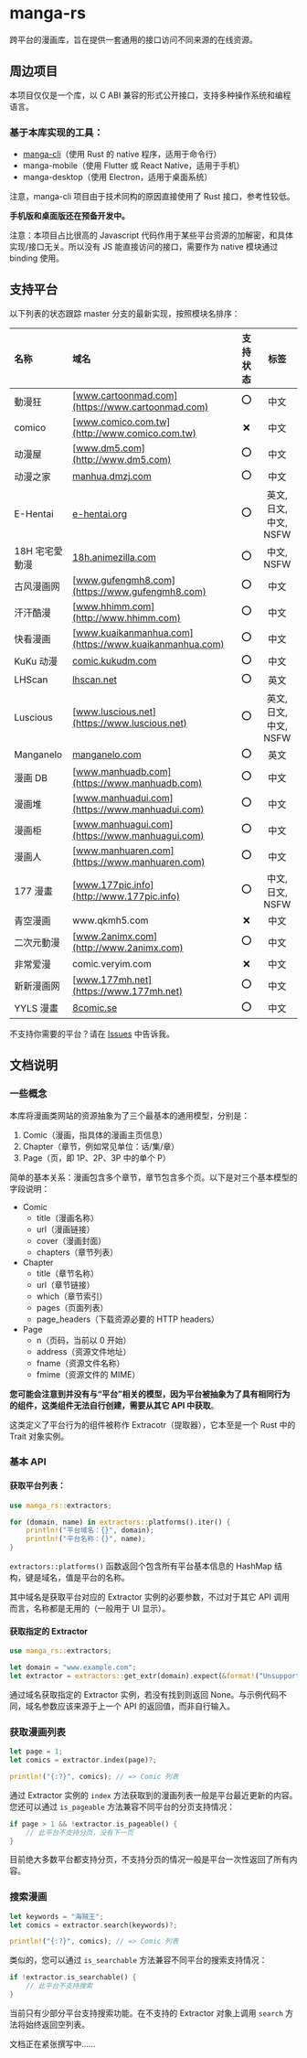 # manga-rs

跨平台的漫画库，旨在提供一套通用的接口访问不同来源的在线资源。

## 周边项目

本项目仅仅是一个库，以 C ABI 兼容的形式公开接口，支持多种操作系统和编程语言。

### 基于本库实现的工具：

- [manga-cli](https://github.com/Hentioe/manga-cli)（使用 Rust 的 native 程序，适用于命令行）
- manga-mobile（使用 Flutter 或 React Native，适用于手机）
- manga-desktop（使用 Electron，适用于桌面系统）

注意，manga-cli 项目由于技术同构的原因直接使用了 Rust 接口，参考性较低。

**手机版和桌面版还在预备开发中。**

注意：本项目占比很高的 Javascript 代码作用于某些平台资源的加解密，和具体实现/接口无关。所以没有 JS 能直接访问的接口，需要作为 native 模块通过 binding 使用。

## 支持平台

以下列表的状态跟踪 master 分支的最新实现，按照模块名排序：

| 名称           | 域名                                                   | 支持状态 |          标签          |
| :------------- | :----------------------------------------------------- | :------: | :--------------------: |
| 動漫狂         | [www.cartoonmad.com](https://www.cartoonmad.com)       |   ⭕️    |          中文          |
| comico         | [www.comico.com.tw](http://www.comico.com.tw)          |    ❌    |          中文          |
| 动漫屋         | [www.dm5.com](http://www.dm5.com)                      |   ⭕️    |          中文          |
| 动漫之家       | [manhua.dmzj.com](https://manhua.dmzj.com)             |   ⭕️    |          中文          |
| E-Hentai       | [e-hentai.org](https://e-hentai.org)                   |   ⭕️    | 英文, 日文, 中文, NSFW |
| 18H 宅宅愛動漫 | [18h.animezilla.com](https://18h.animezilla.com)       |   ⭕️    |       中文, NSFW       |
| 古风漫画网     | [www.gufengmh8.com](https://www.gufengmh8.com)         |   ⭕️    |          中文          |
| 汗汗酷漫       | [www.hhimm.com](http://www.hhimm.com)                  |   ⭕️    |          中文          |
| 快看漫画       | [www.kuaikanmanhua.com](https://www.kuaikanmanhua.com) |   ⭕️    |          中文          |
| KuKu 动漫      | [comic.kukudm.com](https://comic.kukudm.com)           |   ⭕️    |          中文          |
| LHScan         | [lhscan.net](https://lhscan.net)                       |   ⭕️    |          英文          |
| Luscious       | [www.luscious.net](https://www.luscious.net)           |   ⭕️    | 英文, 日文, 中文, NSFW |
| Manganelo      | [manganelo.com](https://manganelo.com)                 |   ⭕️    |          英文          |
| 漫画 DB        | [www.manhuadb.com](https://www.manhuadb.com)           |   ⭕️    |          中文          |
| 漫画堆         | [www.manhuadui.com](https://www.manhuadui.com)         |   ⭕️    |          中文          |
| 漫画柜         | [www.manhuagui.com](https://www.manhuagui.com)         |   ⭕️    |          中文          |
| 漫画人         | [www.manhuaren.com](https://www.manhuaren.com)         |   ⭕️    |          中文          |
| 177 漫畫       | [www.177pic.info](http://www.177pic.info)              |   ⭕️    |    中文, 日文, NSFW    |
| 青空漫画       | www<i>.</i>qkmh5<i>.</i>com                            |    ❌    |          中文          |
| 二次元動漫     | [www.2animx.com](http://www.2animx.com)                |   ⭕️    |          中文          |
| 非常爱漫       | comic<i>.</i>veryim<i>.</i>com                         |    ❌    |          中文          |
| 新新漫画网     | [www.177mh.net](https://www.177mh.net)                 |   ⭕️    |          中文          |
| YYLS 漫畫      | [8comic.se](https://8comic.se)                         |   ⭕️    |          中文          |

不支持你需要的平台？请在 [Issues](https://github.com/Hentioe/manga-rs/issues) 中告诉我。

## 文档说明

### 一些概念

本库将漫画类网站的资源抽象为了三个最基本的通用模型，分别是：

1. Comic（漫画，指具体的漫画主页信息）
1. Chapter（章节，例如常见单位：话/集/章）
1. Page（页，即 1P、2P、3P 中的单个 P）

简单的基本关系：漫画包含多个章节，章节包含多个页。以下是对三个基本模型的字段说明：

- Comic
  - title（漫画名称）
  - url（漫画链接）
  - cover（漫画封面）
  - chapters（章节列表）
- Chapter
  - title（章节名称）
  - url（章节链接）
  - which（章节索引）
  - pages（页面列表）
  - page_headers（下载资源必要的 HTTP headers）
- Page
  - n（页码，当前以 0 开始）
  - address（资源文件地址）
  - fname（资源文件名称）
  - fmime（资源文件的 MIME）

**您可能会注意到并没有与“平台”相关的模型，因为平台被抽象为了具有相同行为的组件，这类组件无法自行创建，需要从其它 API 中获取**。

这类定义了平台行为的组件被称作 Extracotr（提取器），它本至是一个 Rust 中的 Trait 对象实例。

### 基本 API

#### 获取平台列表：

```rust
use manga_rs::extractors;

for (domain, name) in extractors::platforms().iter() {
    println!("平台域名：{}", domain);
    println!("平台名称：{}", name);
}
```

`extractors::platforms()` 函数返回个包含所有平台基本信息的 HashMap 结构，键是域名，值是平台的名称。

其中域名是获取平台对应的 Extractor 实例的必要参数，不过对于其它 API 调用而言，名称都是无用的（一般用于 UI 显示）。

#### 获取指定的 Extractor

```rust
use manga_rs::extractors;

let domain = "www.example.com";
let extractor = extractors::get_extr(domain).expect(&format!("Unsupported platform {}", domain));
```

通过域名获取指定的 Extractor 实例，若没有找到则返回 None。与示例代码不同，域名参数应该来源于上一个 API 的返回值，而非自行输入。

### 获取漫画列表

```rust
let page = 1;
let comics = extractor.index(page)?;

println!("{:?}", comics); // => Comic 列表
```

通过 Extractor 实例的 `index` 方法获取到的漫画列表一般是平台最近更新的内容。您还可以通过 `is_pageable` 方法兼容不同平台的分页支持情况：

```rust
if page > 1 && !extractor.is_pageable() {
    // 此平台不支持分页，没有下一页
}
```

目前绝大多数平台都支持分页，不支持分页的情况一般是平台一次性返回了所有内容。

### 搜索漫画

```rust
let keywords = "海贼王";
let comics = extractor.search(keywords)?;

println!("{:?}", comics); // => Comic 列表
```

类似的，您可以通过 `is_searchable` 方法兼容不同平台的搜索支持情况：

```rust
if !extractor.is_searchable() {
    // 此平台不支持搜索
}
```

当前只有少部分平台支持搜索功能。在不支持的 Extractor 对象上调用 `search` 方法将始终返回空列表。

文档正在紧张撰写中……
